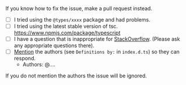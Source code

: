 If you know how to fix the issue, make a pull request instead.

-   [ ] I tried using the `@types/xxxx` package and had problems.
-   [ ] I tried using the latest stable version of tsc.
        https://www.npmjs.com/package/typescript
-   [ ] I have a question that is inappropriate for
        [StackOverflow](https://stackoverflow.com/). (Please ask any appropriate
        questions there).
-   [ ] [Mention](https://github.com/blog/821-mention-somebody-they-re-notified)
        the authors (see `Definitions by:` in `index.d.ts`) so they can respond.
    -   Authors: @....

If you do not mention the authors the issue will be ignored.
